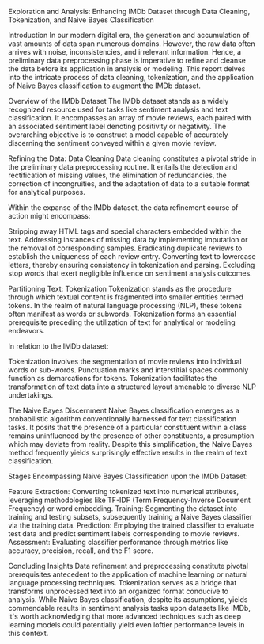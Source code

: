 Exploration and Analysis: Enhancing IMDb Dataset through Data Cleaning, Tokenization, and Naive Bayes Classification

Introduction In our modern digital era, the generation and accumulation of vast amounts of data span numerous domains. However, the raw data often arrives with noise, inconsistencies, and irrelevant information. Hence, a preliminary data preprocessing phase is imperative to refine and cleanse the data before its application in analysis or modeling. This report delves into the intricate process of data cleaning, tokenization, and the application of Naive Bayes classification to augment the IMDb dataset.

Overview of the IMDb Dataset The IMDb dataset stands as a widely recognized resource used for tasks like sentiment analysis and text classification. It encompasses an array of movie reviews, each paired with an associated sentiment label denoting positivity or negativity. The overarching objective is to construct a model capable of accurately discerning the sentiment conveyed within a given movie review.

Refining the Data: Data Cleaning Data cleaning constitutes a pivotal stride in the preliminary data preprocessing routine. It entails the detection and rectification of missing values, the elimination of redundancies, the correction of incongruities, and the adaptation of data to a suitable format for analytical purposes.

Within the expanse of the IMDb dataset, the data refinement course of action might encompass:

Stripping away HTML tags and special characters embedded within the text. Addressing instances of missing data by implementing imputation or the removal of corresponding samples. Eradicating duplicate reviews to establish the uniqueness of each review entry. Converting text to lowercase letters, thereby ensuring consistency in tokenization and parsing. Excluding stop words that exert negligible influence on sentiment analysis outcomes.

Partitioning Text: Tokenization Tokenization stands as the procedure through which textual content is fragmented into smaller entities termed tokens. In the realm of natural language processing (NLP), these tokens often manifest as words or subwords. Tokenization forms an essential prerequisite preceding the utilization of text for analytical or modeling endeavors.

In relation to the IMDb dataset:

Tokenization involves the segmentation of movie reviews into individual words or sub-words. Punctuation marks and interstitial spaces commonly function as demarcations for tokens. Tokenization facilitates the transformation of text data into a structured layout amenable to diverse NLP undertakings.

The Naive Bayes Discernment Naive Bayes classification emerges as a probabilistic algorithm conventionally harnessed for text classification tasks. It posits that the presence of a particular constituent within a class remains uninfluenced by the presence of other constituents, a presumption which may deviate from reality. Despite this simplification, the Naive Bayes method frequently yields surprisingly effective results in the realm of text classification.

Stages Encompassing Naive Bayes Classification upon the IMDb Dataset:

Feature Extraction: Converting tokenized text into numerical attributes, leveraging methodologies like TF-IDF (Term Frequency-Inverse Document Frequency) or word embedding. Training: Segmenting the dataset into training and testing subsets, subsequently training a Naive Bayes classifier via the training data. Prediction: Employing the trained classifier to evaluate test data and predict sentiment labels corresponding to movie reviews. Assessment: Evaluating classifier performance through metrics like accuracy, precision, recall, and the F1 score.

Concluding Insights Data refinement and preprocessing constitute pivotal prerequisites antecedent to the application of machine learning or natural language processing techniques. Tokenization serves as a bridge that transforms unprocessed text into an organized format conducive to analysis. While Naive Bayes classification, despite its assumptions, yields commendable results in sentiment analysis tasks upon datasets like IMDb, it's worth acknowledging that more advanced techniques such as deep learning models could potentially yield even loftier performance levels in this context.
